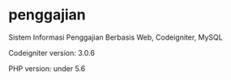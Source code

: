 # penggajian
Sistem Informasi Penggajian Berbasis Web, Codeigniter, MySQL

Codeigniter version: 3.0.6

PHP version: under 5.6
